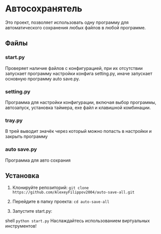 # Автосохранятель
Это проект, позволяет использовать одну программу для автоматического сохранения любых файлов в любой программе.

## Файлы
### start.py
Проверяет наличие файлов с конфигурацией, при их отсутствии запускает программу настройки конфига setting.py, иначе запускает основную программу auto save.py.

### setting.py
Программа для настройки конфигурации, включая выбор программы, автозапуск, установка таймера, exe файл и клавишной комбинации.

### tray.py
В трей выводит значёк через который можно попасть в настройки и закрыть программу

### auto save.py
Программа для авто сохрания

## Установка

1. Клонируйте репозиторий:
   ```git clone https://github.com/AlexeyFilippov2004/auto-save-all.git```

2. Перейдите в папку проекта:
   ```cd auto-save-all```
3. Запустите start.py:

shell
```python start.py```
Наслаждайтесь использованием виртуальных инструментов!

